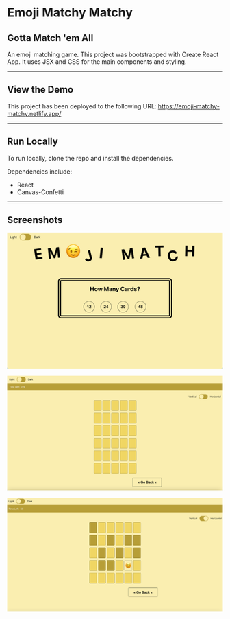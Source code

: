 # Emoji Matchy Matchy

## Gotta Match 'em All

An emoji matching game. This project was bootstrapped with Create React App. It uses JSX and CSS for the main components and styling.

---

## View the Demo
This project has been deployed to the following URL: 
https://emoji-matchy-matchy.netlify.app/

---

## Run Locally
To run locally, clone the repo and install the dependencies.

Dependencies include:

* React
* Canvas-Confetti

---

## Screenshots

![Emoji match screenshot 1](https://github.com/NadyaCodes/matchy-matchy/blob/cc4f83241de260eb095062669e3e53c0576c8256/docs/Emoji-match-screenshot-1.png?raw=true)

![Emoji match screenshot 2](https://github.com/NadyaCodes/matchy-matchy/blob/cc4f83241de260eb095062669e3e53c0576c8256/docs/Emoji-match-screenshot-2.png?raw=true)

![Emoji match screenshot 3](https://github.com/NadyaCodes/matchy-matchy/blob/cc4f83241de260eb095062669e3e53c0576c8256/docs/Emoji-match-screenshot-3.png?raw=true)